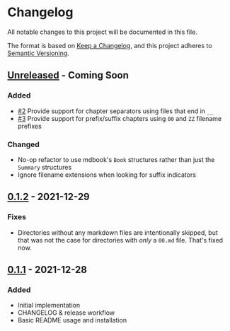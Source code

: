 # Changelog

All notable changes to this project will be documented in this file.

The format is based on [Keep a Changelog](https://keepachangelog.com/en/1.0.0/), and this project adheres to [Semantic Versioning](https://semver.org/spec/v2.0.0.html).

<!-- next-header -->
## [Unreleased] - Coming Soon

### Added

* [#2](https://github.com/elmdash/mdbook-fs-summary/issues/2) Provide support for chapter separators using files that end in `__`
* [#3](https://github.com/elmdash/mdbook-fs-summary/issues/3) Provide support for prefix/suffix chapters using `00` and `ZZ` filename prefixes

### Changed

* No-op refactor to use mdbook's `Book` structures rather than just the `Summary` structures
* Ignore filename extensions when looking for suffix indicators

## [0.1.2] - 2021-12-29

### Fixes

* Directories without any markdown files are intentionally skipped, but that was not the case for directories with _only_ a `00.md` file. That's fixed now.

## [0.1.1] - 2021-12-28

### Added

* Initial implementation
* CHANGELOG & release workflow
* Basic README usage and installation

<!-- next-url -->
[Unreleased]: https://github.com/elmdash/mdbook-fs-summary/compare/v0.1.2...HEAD
[0.1.2]: https://github.com/elmdash/mdbook-fs-summary/compare/v0.1.1...v0.1.2
[0.1.1]: https://github.com/Downstream/downsync/compare/v0.1.0...v0.1.1
